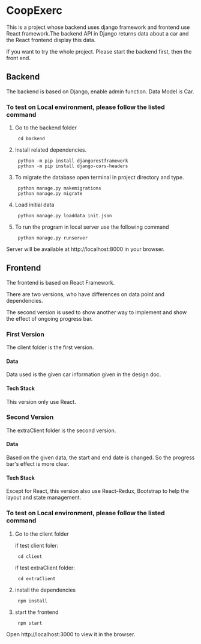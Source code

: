 # CoopExerc

This is a project whose backend uses django framework and frontend use React framework.The backend API in Django returns data about a car and the React frontend display this data. 


If you want to try the whole project. Please start the backend first, then the front end.


## Backend

The backend is based on Django, enable admin function. Data Model is Car.


### To test on Local environment, please follow the listed command

1. Go to the backend folder

        cd backend
        
2. Install related dependencies.

        python -m pip install djangorestframework
        python -m pip install django-cors-headers

2. To migrate the database open terminal in project directory and type.

        python manage.py makemigrations
        python manage.py migrate

3. Load initial data

        python manage.py loaddata init.json

4. To run the program in local server use the following command

        python manage.py runserver
        


Server will be available at http://localhost:8000 in your browser.
 
 
 
 ####
 
## Frontend

The frontend is based on React Framework. 

There are two versions, who have differences on data point and dependencies. 

The second version is used to show another way to implement and show the effect of ongoing progress bar.


### First Version

The client folder is the first version.

#### Data

Data used is the given car information given in the design doc.

#### Tech Stack

This version only use React. 



### Second Version

The extraClient folder is the second version.

#### Data

Based on the given data, the start and end date is changed. So the progress bar's effect is more clear.

#### Tech Stack

Except for React, this version also use React-Redux, Bootstrap to help the layout and state management. 


### To test on Local environment, please follow the listed command

1. Go to the client folder

   if test client foler:  
        
        cd client

   if test extraClient folder: 
        
        cd extraClient


2. install the dependencies 

        npm install


3. start the frontend

        npm start
 
  Open http://localhost:3000 to view it in the browser.
